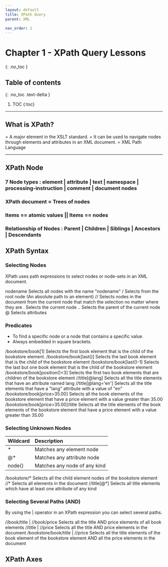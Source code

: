 ```yaml
---
layout: default
title: XPath Query
parent: XML

nav_order: 1
---
```


# Chapter 1 - XPath Query Lessons
{: .no_toc }

## Table of contents
{: .no_toc .text-delta }

1. TOC
{:toc}

---

## What is XPath?
= A major element in the XSLT standard.
= It can be used to navigate nodes through elements and attributes in an XML document.
= XML Path Language

--------------------------------------------------
## XPath Node 
 ### 7 Node types : element | attribute | text | namespace | processing-instruction | comment | document nodes
 ### XPath document = Trees of nodes
 ### Items == atomic values || Items == nodes
 ### Relationship of Nodes : Parent | Children | Siblings | Ancestors | Descendants
 
 ## XPath Syntax
  ### Selecting Nodes 
  XPath uses path expressions to select nodes or node-sets in an XML document. 

  nodename	Selects all nodes with the name "nodename"
  /	       Selects from the root node (An absolute path to an element)
  //	      Selects nodes in the document from the current node that match the selection no matter where they are
  .	       Selects the current node
  ..	      Selects the parent of the current node
  @	       Selects attributes
  ### Predicates

  - To find a specific node or a node that contains a specific value.
  - Always embedded in square brackets.
  
  /bookstore/book[1]	Selects the first book element that is the child of the bookstore element.
  /bookstore/book[last()]	Selects the last book element that is the child of the bookstore element
  /bookstore/book[last()-1]	Selects the last but one book element that is the child of the bookstore element
  /bookstore/book[position()<3]	Selects the first two book elements that are children of the bookstore element
  //title[@lang]	Selects all the title elements that have an attribute named lang
  //title[@lang='en']	Selects all the title elements that have a "lang" attribute with a value of "en"
  /bookstore/book[price>35.00]	Selects all the book elements of the bookstore element that have a price element with a value greater than 35.00
  /bookstore/book[price>35.00]/title	Selects all the title elements of the book elements of the bookstore element that have a price element with a value greater than 35.00

   ### Selecting Unknown Nodes
   <div class="code-example" markdown="1">

|  Wildcard    | Description       |
|:-------------|:------------------|
| *            | Matches any element node |
| @*           | Matches any attribute node  |
| node()       | Matches any node of any kind  |

  </div>


  /bookstore/* 	Selects all the child element nodes of the bookstore element
  //*           Selects all elements in the document
  //title[@*] 	 Selects all title elements which have at least one attribute of any kind

   ### Selecting Several Paths (AND)
   By using the | operator in an XPath expression you can select several paths.

  //book/title | //book/price	      Selects all the title AND price elements of all book elements
  //title | //price             	   Selects all the title AND price elements in the document
  /bookstore/book/title | //price	  Selects all the title elements of the book element of the bookstore element AND all the price elements in the document
   
 ## XPath Axes
 
  
